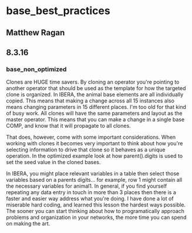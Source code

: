 # base_best_practices #
## Matthew Ragan ##
## 8.3.16 ##

### base_non_optimized ###
Clones are HUGE time savers. By cloning an operator you're pointing to another operator that should be used as the template for how the targeted clone is organized. In IBERA, the animal base elements are all individually copied. This means that making a change across all 15 instances also means changing parameters in 15 different places. I'm too old for that kind of busy work. All clones will have the same parameters and layout as the master operator. This means that you can make a change in a single base COMP, and know that it will propagate to all clones.

That does, however, come with some important considerations. When working with clones it becomes very important to think about how you're selecting information to drive that clone so it behaves as a unique operation. In the optimized example look at how parent().digits is used to set the seed value in the cloned bases. 

In IBERA, you might place relevant variables in a table then select those variables based on a parents digits... for example, row 1 might contain all the necessary variables for animal1. In general, if you find yourself repeating any data entry in touch in more than 3 places then there is a faster and easier way address what you're doing. I have done a lot of miserable hard coding, and learned this lesson the hardest ways possible. The sooner you can start thinking about how to programatically approach problems and organization in your networks, the more time you can spend on making the art.